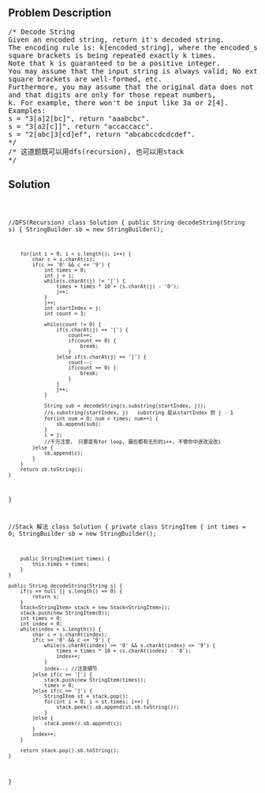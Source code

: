 <!--
<style>
  body { font-family: Arial, sans-serif; }
  .container { max-width: 100%; margin: 0 auto; padding: 10px; }
  .comment-block { max-width: 30%; background-color: #f9f9f9; padding: 10px; border-left: 5px solid #ccc; overflow-wrap: break-word; white-space: pre-wrap; }
  .code-block { background-color: #f4f4f4; padding: 10px; border: 1px solid #ddd; overflow-wrap: break-word; white-space: pre-wrap; }
</style>
-->

<div class='container'>
<h2>Problem Description</h2>
<div class='comment-block'>
<pre>
/* Decode String
Given an encoded string, return it's decoded string.
The encoding rule is: k[encoded_string], where the encoded_string inside the
square brackets is being repeated exactly k times.
Note that k is guaranteed to be a positive integer.
You may assume that the input string is always valid; No extra white spaces,
square brackets are well-formed, etc.
Furthermore, you may assume that the original data does not contain any digits
and that digits are only for those repeat numbers,
k. For example, there won't be input like 3a or 2[4].
Examples:
s = "3[a]2[bc]", return "aaabcbc".
s = "3[a2[c]]", return "accaccacc".
s = "2[abc]3[cd]ef", return "abcabccdcdcdef".
*/
/* 这道题既可以用dfs(recursion), 也可以用stack
*/
</pre>
</div>

<h2>Solution</h2>
<div class='code-block'>
<pre><code class='language-java'>


//DFS(Recursion)
class Solution {
    public String decodeString(String s) {
        StringBuilder sb = new StringBuilder();
        
        for(int i = 0; i < s.length(); i++) {
            char c = s.charAt(i);
            if(c >= '0' && c <= '9') {
                int times = 0;
                int j = i;
                while(s.charAt(j) != '[') {
                    times = times * 10 + (s.charAt(j) - '0');
                    j++;
                }
                j++;
                int startIndex = j;
                int count = 1;
                
                while(count != 0) {
                    if(s.charAt(j) == '[') {
                        count++;
                        if(count == 0) {
                            break;
                        }
                    }else if(s.charAt(j) == ']') {
                        count--;
                        if(count == 0) {
                            break;
                        }
                    }
                    j++;
                }
                
                String sub = decodeString(s.substring(startIndex, j));
                //s.substring(startIndex, j)   substring 是从startIndex 到 j - 1
                for(int num = 0; num < times; num++) {
                    sb.append(sub);
                }
                i = j;
                //千万注意， 只要是有for loop, 最后都有无形的i++, 不管你中途改没改i
            }else {
                sb.append(c);
            }   
        }
        return sb.toString();
    }
}






//Stack 解法
class Solution {
    private class StringItem {
        int times = 0;
        StringBuilder sb = new StringBuilder();
        
        public StringItem(int times) {
            this.times = times;
        }
    }
    
    public String decodeString(String s) {
        if(s == null || s.length() == 0) {
            return s;
        }
        Stack<StringItem> stack = new Stack<StringItem>();
        stack.push(new StringItem(0));
        int times = 0;
        int index = 0;
        while(index < s.length()) {
            char c = s.charAt(index);
            if(c >= '0' && c <= '9') {
                while(s.charAt(index) >= '0' && s.charAt(index) <= '9') {
                    times = times * 10 + (s.charAt(index) - '0');
                    index++;
                }
                index--; //注意细节
            }else if(c == '[') {
                stack.push(new StringItem(times));
                times = 0;
            }else if(c == ']') {
                StringItem st = stack.pop();
                for(int i = 0; i < st.times; i++) {
                    stack.peek().sb.append(st.sb.toString());
                }
            }else {
                stack.peek().sb.append(c);
            }
            index++;
        }

        return stack.pop().sb.toString();
    }
}</code></pre>
</div>
</div>
